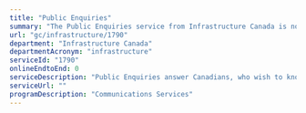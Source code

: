 ```yaml
---
title: "Public Enquiries"
summary: "The Public Enquiries service from Infrastructure Canada is not available end-to-end online, according to the GC Service Inventory."
url: "gc/infrastructure/1790"
department: "Infrastructure Canada"
departmentAcronym: "infrastructure"
serviceId: "1790"
onlineEndtoEnd: 0
serviceDescription: "Public Enquiries answer Canadians, who wish to know more about Infrastructure Canada's programs, missions and activities."
serviceUrl: ""
programDescription: "Communications Services"
---
```

